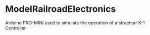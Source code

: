 # ModelRailroadElectronics
Arduino PRO-MINI used to simulate the operation of a streetcar K-1 Controller
